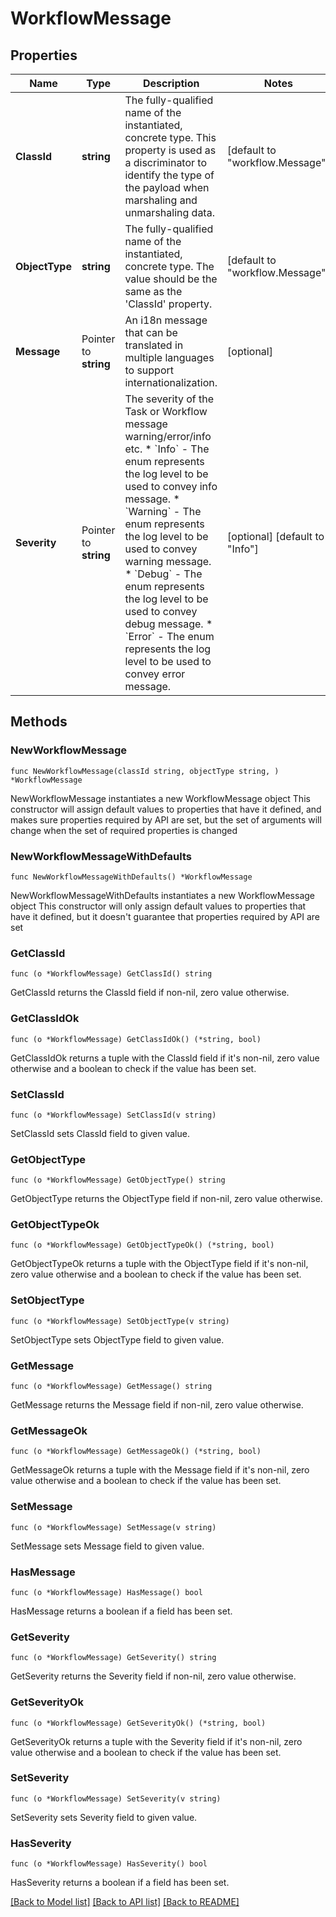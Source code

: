 # WorkflowMessage

## Properties

Name | Type | Description | Notes
------------ | ------------- | ------------- | -------------
**ClassId** | **string** | The fully-qualified name of the instantiated, concrete type. This property is used as a discriminator to identify the type of the payload when marshaling and unmarshaling data. | [default to "workflow.Message"]
**ObjectType** | **string** | The fully-qualified name of the instantiated, concrete type. The value should be the same as the &#39;ClassId&#39; property. | [default to "workflow.Message"]
**Message** | Pointer to **string** | An i18n message that can be translated in multiple languages to support internationalization. | [optional] 
**Severity** | Pointer to **string** | The severity of the Task or Workflow message warning/error/info etc. * &#x60;Info&#x60; - The enum represents the log level to be used to convey info message. * &#x60;Warning&#x60; - The enum represents the log level to be used to convey warning message. * &#x60;Debug&#x60; - The enum represents the log level to be used to convey debug message. * &#x60;Error&#x60; - The enum represents the log level to be used to convey error message. | [optional] [default to "Info"]

## Methods

### NewWorkflowMessage

`func NewWorkflowMessage(classId string, objectType string, ) *WorkflowMessage`

NewWorkflowMessage instantiates a new WorkflowMessage object
This constructor will assign default values to properties that have it defined,
and makes sure properties required by API are set, but the set of arguments
will change when the set of required properties is changed

### NewWorkflowMessageWithDefaults

`func NewWorkflowMessageWithDefaults() *WorkflowMessage`

NewWorkflowMessageWithDefaults instantiates a new WorkflowMessage object
This constructor will only assign default values to properties that have it defined,
but it doesn't guarantee that properties required by API are set

### GetClassId

`func (o *WorkflowMessage) GetClassId() string`

GetClassId returns the ClassId field if non-nil, zero value otherwise.

### GetClassIdOk

`func (o *WorkflowMessage) GetClassIdOk() (*string, bool)`

GetClassIdOk returns a tuple with the ClassId field if it's non-nil, zero value otherwise
and a boolean to check if the value has been set.

### SetClassId

`func (o *WorkflowMessage) SetClassId(v string)`

SetClassId sets ClassId field to given value.


### GetObjectType

`func (o *WorkflowMessage) GetObjectType() string`

GetObjectType returns the ObjectType field if non-nil, zero value otherwise.

### GetObjectTypeOk

`func (o *WorkflowMessage) GetObjectTypeOk() (*string, bool)`

GetObjectTypeOk returns a tuple with the ObjectType field if it's non-nil, zero value otherwise
and a boolean to check if the value has been set.

### SetObjectType

`func (o *WorkflowMessage) SetObjectType(v string)`

SetObjectType sets ObjectType field to given value.


### GetMessage

`func (o *WorkflowMessage) GetMessage() string`

GetMessage returns the Message field if non-nil, zero value otherwise.

### GetMessageOk

`func (o *WorkflowMessage) GetMessageOk() (*string, bool)`

GetMessageOk returns a tuple with the Message field if it's non-nil, zero value otherwise
and a boolean to check if the value has been set.

### SetMessage

`func (o *WorkflowMessage) SetMessage(v string)`

SetMessage sets Message field to given value.

### HasMessage

`func (o *WorkflowMessage) HasMessage() bool`

HasMessage returns a boolean if a field has been set.

### GetSeverity

`func (o *WorkflowMessage) GetSeverity() string`

GetSeverity returns the Severity field if non-nil, zero value otherwise.

### GetSeverityOk

`func (o *WorkflowMessage) GetSeverityOk() (*string, bool)`

GetSeverityOk returns a tuple with the Severity field if it's non-nil, zero value otherwise
and a boolean to check if the value has been set.

### SetSeverity

`func (o *WorkflowMessage) SetSeverity(v string)`

SetSeverity sets Severity field to given value.

### HasSeverity

`func (o *WorkflowMessage) HasSeverity() bool`

HasSeverity returns a boolean if a field has been set.


[[Back to Model list]](../README.md#documentation-for-models) [[Back to API list]](../README.md#documentation-for-api-endpoints) [[Back to README]](../README.md)


